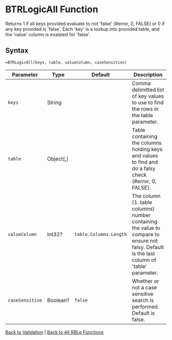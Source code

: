 # BTRLogicAll Function

Returns 1 if all keys provided evaluate to not 'false' (#error, 0, FALSE) or 0 if any key provided is 'false'.  Each 'key' is a lookup into provided table, and the 'value' column is evalated for 'false'.

## Syntax

```excel
=BTRLogicAll(keys, table, valueColumn, caseSensitive)
```

Parameter | Type | Default | Description
---|---|---|---
`keys` | String |  | Comma delimitted list of key values to use to find the rows in the table parameter.
`table` | Object[,] |  | Table containing the columns holding keys and values to find and do a falsy check (#error, 0, FALSE).
`valueColumn` | Int32? | `table.Columns.Length` | The column (1..table columns) number containing the value to compare to ensure not falsy.  Default is the last column of 'table' parameter.
`caseSensitive` | Boolean? | `false` | Whether or not a case sensitive search is performed. Default is false.

[Back to Validation](Readme.md) | [Back to All RBLe Functions](..\RBLe.md#function-documentation)